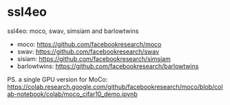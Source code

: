 # ssl4eo
ssl4eo: moco, swav, simsiam and barlowtwins

- moco: https://github.com/facebookresearch/moco
- swav: https://github.com/facebookresearch/swav
- sisiam: https://github.com/facebookresearch/simsiam
- barlowtwins: https://github.com/facebookresearch/barlowtwins


PS. a single GPU version for MoCo: https://colab.research.google.com/github/facebookresearch/moco/blob/colab-notebook/colab/moco_cifar10_demo.ipynb